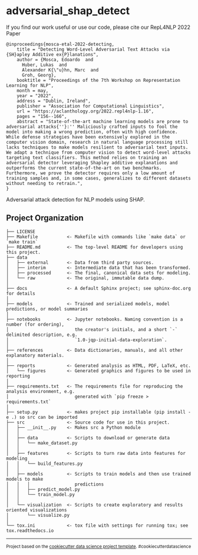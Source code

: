 adversarial_shap_detect
==============================

If you find our work useful or use our code, please cite our RepL4NLP 2022 Paper

```
@inproceedings{mosca-etal-2022-detecting,
    title = "Detecting Word-Level Adversarial Text Attacks via {SH}apley Additive ex{P}lanations",
    author = {Mosca, Edoardo  and
      Huber, Lukas  and
      Alexander K{\"u}hn, Marc  and
      Groh, Georg},
    booktitle = "Proceedings of the 7th Workshop on Representation Learning for NLP",
    month = may,
    year = "2022",
    address = "Dublin, Ireland",
    publisher = "Association for Computational Linguistics",
    url = "https://aclanthology.org/2022.repl4nlp-1.16",
    pages = "156--166",
    abstract = "State-of-the-art machine learning models are prone to adversarial attacks{''}:'' Maliciously crafted inputs to fool the model into making a wrong prediction, often with high confidence. While defense strategies have been extensively explored in the computer vision domain, research in natural language processing still lacks techniques to make models resilient to adversarial text inputs. We adapt a technique from computer vision to detect word-level attacks targeting text classifiers. This method relies on training an adversarial detector leveraging Shapley additive explanations and outperforms the current state-of-the-art on two benchmarks. Furthermore, we prove the detector requires only a low amount of training samples and, in some cases, generalizes to different datasets without needing to retrain.",
}
```

Adversarial attack detection for NLP models using SHAP.

Project Organization
------------

    ├── LICENSE
    ├── Makefile           <- Makefile with commands like `make data` or `make train`
    ├── README.md          <- The top-level README for developers using this project.
    ├── data
    │   ├── external       <- Data from third party sources.
    │   ├── interim        <- Intermediate data that has been transformed.
    │   ├── processed      <- The final, canonical data sets for modeling.
    │   └── raw            <- The original, immutable data dump.
    │
    ├── docs               <- A default Sphinx project; see sphinx-doc.org for details
    │
    ├── models             <- Trained and serialized models, model predictions, or model summaries
    │
    ├── notebooks          <- Jupyter notebooks. Naming convention is a number (for ordering),
    │                         the creator's initials, and a short `-` delimited description, e.g.
    │                         `1.0-jqp-initial-data-exploration`.
    │
    ├── references         <- Data dictionaries, manuals, and all other explanatory materials.
    │
    ├── reports            <- Generated analysis as HTML, PDF, LaTeX, etc.
    │   └── figures        <- Generated graphics and figures to be used in reporting
    │
    ├── requirements.txt   <- The requirements file for reproducing the analysis environment, e.g.
    │                         generated with `pip freeze > requirements.txt`
    │
    ├── setup.py           <- makes project pip installable (pip install -e .) so src can be imported
    ├── src                <- Source code for use in this project.
    │   ├── __init__.py    <- Makes src a Python module
    │   │
    │   ├── data           <- Scripts to download or generate data
    │   │   └── make_dataset.py
    │   │
    │   ├── features       <- Scripts to turn raw data into features for modeling
    │   │   └── build_features.py
    │   │
    │   ├── models         <- Scripts to train models and then use trained models to make
    │   │   │                 predictions
    │   │   ├── predict_model.py
    │   │   └── train_model.py
    │   │
    │   └── visualization  <- Scripts to create exploratory and results oriented visualizations
    │       └── visualize.py
    │
    └── tox.ini            <- tox file with settings for running tox; see tox.readthedocs.io


--------

<p><small>Project based on the <a target="_blank" href="https://drivendata.github.io/cookiecutter-data-science/">cookiecutter data science project template</a>. #cookiecutterdatascience</small></p>
